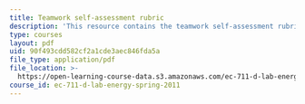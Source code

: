 ```yaml
---
title: Teamwork self-assessment rubric
description: 'This resource contains the teamwork self-assessment rubric. '
type: courses
layout: pdf
uid: 90f493cdd582cf2a1cde3aec846fda5a
file_type: application/pdf
file_location: >-
  https://open-learning-course-data.s3.amazonaws.com/ec-711-d-lab-energy-spring-2011/90f493cdd582cf2a1cde3aec846fda5a_MITEC_711S11_proj_teamass.pdf
course_id: ec-711-d-lab-energy-spring-2011
---
```

